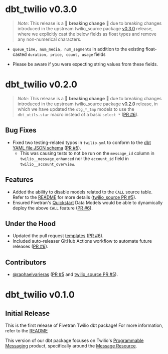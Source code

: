 # dbt_twilio v0.3.0

> _Note_: This release is a 🚨 **breaking change** 🚨 due to breaking changes introduced in the upstream twilio_source package [v0.3.0](https://github.com/fivetran/dbt_twilio_source/releases/tag/v0.3.0) release, where we explicitly cast the below fields as float types and remove any non-numerical characters. 
- `queue_time, num_media, num_segments` in addition to the existing float-casted `duration, price, count, usage` fields

- Please be aware if you were expecting string values from these fields.

# dbt_twilio v0.2.0

> _Note_: This release is a 🚨 **breaking change** 🚨 due to breaking changes introduced in the upstream twilio_source package [v0.2.0](https://github.com/fivetran/dbt_twilio_source/releases/tag/v0.2.0) release, in which we have updated the `stg_*_tmp` models to use the `dbt_utils.star` macro instead of a basic `select *` ([PR #6](https://github.com/fivetran/dbt_twilio_source/pull/6)).

## Bug Fixes
- Fixed two testing-related typos in `twilio.yml` to conform to the [dbt YAML file JSON schema](https://github.com/dbt-labs/dbt-jsonschema/blob/main/schemas/dbt_yml_files.json#L683) ([PR #5](https://github.com/fivetran/dbt_twilio/pull/5)).
  - This was causing tests to not be run on the `message_id` column in `twilio__message_enhanced` nor the `account_id` field in `twilio__account_overview`.

## Features
- Added the ability to disable models related to the `CALL` source table. Refer to the [README](https://github.com/fivetran/dbt_twilio_source?tab=readme-ov-file#step-4-enablingdisabling-models) for more details ([twilio_source PR #5](https://github.com/fivetran/dbt_twilio_source/pull/5)).
- Ensured Fivetran's [Quickstart](https://fivetran.com/docs/transformations/quickstart) Data Models would be able to dynamically deploy the above `CALL` feature ([PR #6](https://github.com/fivetran/dbt_twilio/pull/6)).

## Under the Hood
- Updated the pull request [templates](/.github) ([PR #6](https://github.com/fivetran/dbt_twilio/pull/6)).
- Included auto-releaser GitHub Actions workflow to automate future releases ([PR #6](https://github.com/fivetran/dbt_twilio/pull/6)).

## Contributors
- [@raphaelvarieras](https://github.com/raphaelvarieras) ([PR #5](https://github.com/fivetran/dbt_twilio/pull/5) and [twilio_source PR #5](https://github.com/fivetran/dbt_twilio_source/pull/5)).

# dbt_twilio v0.1.0
## Initial Release
This is the first release of Fivetran Twilio dbt package! For more information, refer to the [README](/README.md)

This version of our dbt package focuses on Twilio's [Programmable Messaging](https://www.twilio.com/docs/messaging) product, specifically around the [Message Resource](https://www.twilio.com/docs/sms/api/message-resource).
